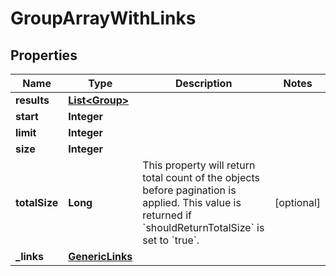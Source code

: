 # GroupArrayWithLinks

## Properties
Name | Type | Description | Notes
------------ | ------------- | ------------- | -------------
**results** | [**List&lt;Group&gt;**](Group.md) |  | 
**start** | **Integer** |  | 
**limit** | **Integer** |  | 
**size** | **Integer** |  | 
**totalSize** | **Long** | This property will return total count of the objects before pagination is applied. This value is returned if &#x60;shouldReturnTotalSize&#x60; is set to &#x60;true&#x60;. |  [optional]
**_links** | [**GenericLinks**](GenericLinks.md) |  | 

